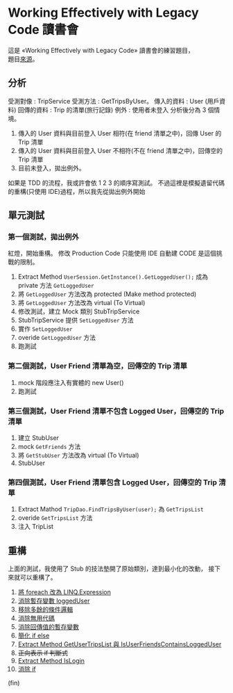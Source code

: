 ﻿# Working Effectively with Legacy Code 讀書會

這是 «Working Effectively with Legacy Code» 讀書會的練習題目，  
題目[來源](https://github.com/sandromancuso/trip-service-kata)。

## 分析

受測對像 : TripService 受測方法 : GetTripsByUser。 傳入的資料 : User (用戶資料)
回傳的資料 : Trip 的清單(旅行記錄)
例外 : 使用者未登入 分析後分為 3 個情境。

1. 傳入的 User 資料與目前登入 User 相符(在 friend 清單之中)，回傳 User 的 Trip 清單
2. 傳入的 User 資料與目前登入 User 不相符(不在 friend 清單之中)，回傳空的 Trip 清單
3. 目前未登入，拋出例外。

如果是 TDD 的流程，我或許會依 1 2 3 的順序寫測試。 不過這裡是模擬遺留代碼的重構(只使用 IDE)過程，所以我先從拋出例外開始

## 單元測試

### 第一個測試，拋出例外

紅燈，開始重構。 修改 Production Code 只能使用 IDE 自動建 CODE 是這個挑戰的限制。

1. Extract Method `UserSession.GetInstance().GetLoggedUser();` 成為 private 方法 `GetLoggedUser`
2. 將 `GetLoggedUser` 方法改為 protected (Make method protected)
3. 將 `GetLoggedUser` 方法改為 virtual (To Virtual)
4. 修改測試，建立 Mock 類別 StubTripService
5. StubTripService 提供 `SetLoggedUser` 方法
6. 實作 `SetLoggedUser`
7. overide `GetLoggedUser` 方法
8. 跑測試

### 第二個測試，User Friend 清單為空，回傳空的 Trip 清單

1. mock 階段應注入有實體的 new User()
2. 跑測試

### 第三個測試，User Friend 清單不包含 Logged User，回傳空的 Trip 清單

1. 建立 StubUser
2. mock `GetFriends` 方法
3. 將 `GetStubUser` 方法改為 virtual (To Virtual)
4. StubUser

### 第四個測試，User Friend 清單包含 Logged User，回傳空的 Trip 清單

1. Extract Mathod `TripDao.FindTripsByUser(user);` 為 `GetTripsList`
2. overide `GetTripsList` 方法
3. 注入 TripList

## 重構

上面的測試，我使用了 Stub 的技法墊開了原始類別，達到最小化的改動， 接下來就可以重構了。

1. [將 foreach 改為 LINQ.Expression](https://github.com/marsen/Marsen.NetCore.Dojo/commit/f00119155ad418e43428995cd9a27891c85a404c)
2. [消除暫存變數 loggedUser](https://github.com/marsen/Marsen.NetCore.Dojo/commit/3d3ca3e437e988f6c72266a020863697b70337e5)
3. [移除多餘的條件邏輯](https://github.com/marsen/Marsen.NetCore.Dojo/commit/b20d4cc107fb4cfebaaa6b43cf1b5332667982f8)
4. [消除無用代碼](https://github.com/marsen/Marsen.NetCore.Dojo/commit/97e77cdce45c0dc897101c09d2be5c1af46c3c60)
5. [消除回傳值的暫存變數](https://github.com/marsen/Marsen.NetCore.Dojo/commit/374e4210aa6b6b9ea3bc231a8c415cd14f2905d9)
6. [簡化 if else](https://github.com/marsen/Marsen.NetCore.Dojo/commit/18aee0c55a49e828a2155af0ce1b6d4add13d60e)
7. [Extract Method GetUserTripsList 與 IsUserFriendsContainsLoggedUser](https://github.com/marsen/Marsen.NetCore.Dojo/commit/86c15f69c45e1a261fe45e85b2f7a7182b4dd8aa)
8. ~~正向表示 if 判斷式~~
9. [Extract Method IsLogin](https://github.com/marsen/Marsen.NetCore.Dojo/commit/05815341b7d73b313529e70de991234b3bfc6c49)
10. [消除 if](https://github.com/marsen/Marsen.NetCore.Dojo/commit/a2db909ff80ad33bdf1f5942e1d1ef25b9312255)

(fin)

